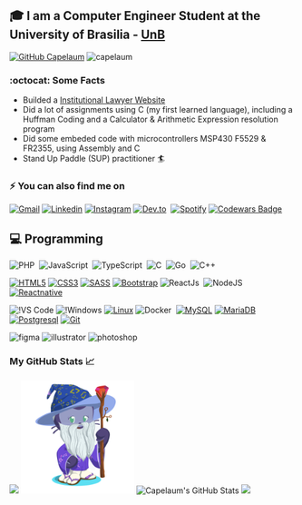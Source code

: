 
## :mortar_board: I am a Computer Engineer Student at the University of Brasilia - [UnB](https://www.unb.br/)

 [![GitHub Capelaum](https://img.shields.io/github/followers/capelaum?label=follow&style=social)](https://github.com/capelaum)
<img src="https://komarev.com/ghpvc/?username=capelaum" alt="capelaum" />

### :octocat: Some Facts

- Builded a [Institutional Lawyer Website](https://www.capelletto.adv.br)
- Did a lot of assignments using C (my first learned language), including a Huffman Coding and a Calculator & Arithmetic Expression resolution program
- Did some embeded code with microcontrollers MSP430 F5529 & FR2355, using Assembly and C
- Stand Up Paddle (SUP) practitioner :surfer:

### ⚡ You can also find me on 

[<img src='https://cdn.jsdelivr.net/npm/simple-icons@3.0.1/icons/gmail.svg' alt='Gmail' height='20'>](mailto:thecapellett@gmail.com) 
[<img src='https://cdn.jsdelivr.net/npm/simple-icons@3.0.1/icons/linkedin.svg' alt='Linkedin' height='20'>](https://www.linkedin.com/in/luis-capelletto) 
[<img src='https://cdn.jsdelivr.net/npm/simple-icons@3.0.1/icons/instagram.svg' alt='Instagram' height='20'>](https://www.instagram.com/capelletto.lv) 
[<img src='https://cdn.jsdelivr.net/npm/simple-icons@3.0.1/icons/dev-dot-to.svg' alt='Dev.to' height='25'>](https://dev.to/capelaum)&nbsp;
[<img src='https://cdn.jsdelivr.net/npm/simple-icons@3.0.1/icons/spotify.svg' alt='Spotify' height='25'>](https://open.spotify.com/user/thecapela)
[![Codewars Badge](https://www.codewars.com/users/capelaum/badges/micro)](https://www.codewars.com/users/capelaum/)

## 💻 Programming <br/>

![PHP](https://img.shields.io/badge/-PHP-369?style=flat&logoColor=fff&logo=php)&nbsp;
![JavaScript](https://img.shields.io/badge/-JavaScript-FEAE32?style=flat&logoColor=fff&logo=javascript)&nbsp;
![TypeScript](https://img.shields.io/badge/-TypeScript-007ACC?style=flat&logoColor=fff&logo=typescript)&nbsp;
![C](https://img.shields.io/badge/--007ACC?style=flat&logoColor=fff&logo=C)&nbsp;
![Go](https://img.shields.io/badge/-Go-007ACC?style=flat&logoColor=fff&logo=go)&nbsp;
![C++](https://img.shields.io/badge/-C++-007ACC?style=flat&logoColor=fff&logo=C++)&nbsp;

[![HTML5](https://img.shields.io/badge/-HTML5-E34F26?style=flat-square&logo=html5&logoColor=white&link=https://github.com/capelaum/)](https://github.com/capelaum/)
[![CSS3](https://img.shields.io/badge/-CSS3-1572B6?style=flat-square&logo=css3&link=https://github.com/capelaum/)](https://github.com/capelaum/)
[![SASS](https://img.shields.io/badge/-Sass-FFFFFF?style=flat&logo=Sass&link=https://github.com/capelaum/)](https://github.com/capelaum/)
[![Bootstrap](https://img.shields.io/badge/-Bootstrap-563D7C?style=flat&logo=bootstrap&link=https://github.com/capelaum/)](https://github.com/capelaum/)
![ReactJs](https://img.shields.io/badge/-React.js-1572B6?style=flat&logoColor=fff&logo=react)&nbsp;
![NodeJS](https://img.shields.io/badge/-Node.js-5B9856?style=flat&logoColor=fff&logo=node.js)&nbsp;
[![Reactnative](https://img.shields.io/badge/-React_Native-1572B6?style=flat&logo=react&link=https://github.com/capelaum/)](https://github.com/capelaum/)


![!VS Code](http://img.shields.io/badge/-VS%20Code-007ACC?style=flat&logo=visual-studio-code&logoColor=ffffff)
![!Windows](http://img.shields.io/badge/-Windows-1572B6?style=flat&logo=windows&logoColor=ffffff)
[![Linux](https://img.shields.io/badge/-Linux-4c3282?style=flat&logo=linux&link=https://github.com/capelaum/)](https://github.com/capelaum/)
![Docker](https://img.shields.io/badge/-Docker-099cec?style=flat&logoColor=fff&logo=docker)&nbsp;
[![MySQL](https://img.shields.io/badge/-MySQL-black?style=flat&logo=mysql&link=https://github.com/capelaum/)](https://github.com/capelaum/)
[![MariaDB](https://img.shields.io/badge/-MariaDB-black?style=flat&logo=mariadb&link=https://github.com/capelaum/)](https://github.com/capelaum/)
[![Postgresql](https://img.shields.io/badge/-Postgresql-1572B6?style=flat&logo=postgresql&link=https://github.com/capelaum/)](https://github.com/capelaum/)
[![Git](https://img.shields.io/badge/-Git-black?style=flat&logo=git&link=https://github.com/capelaum/)](https://github.com/capelaum/)

<p align="left">
  <img src="https://www.vectorlogo.zone/logos/figma/figma-icon.svg" alt="figma" width="20" height="20"/>
  <img src="https://www.vectorlogo.zone/logos/adobe_illustrator/adobe_illustrator-icon.svg" alt="illustrator" width="20" height="20"/> 
  <img src="https://devicons.github.io/devicon/devicon.git/icons/photoshop/photoshop-plain.svg" alt="photoshop" width="20" height="20"/> 
</p>

### My GitHub Stats &#x1f4c8;

<div display="flex">
 <img src="https://github-readme-stats.vercel.app/api/top-langs/?username=capelaum&hide=java,html&title_color=ffffff&text_color=c9cacc&icon_color=2bbc8a&bg_color=1d1f21" />
 <img width="200px" src="https://github.com/capelaum/capelaum/raw/master/octocat-no-bg.png" >
 <img width="500px" src="https://github-readme-stats.vercel.app/api?username=capelaum&show_icons=true&line_height=27&count_private=true&title_color=ffffff&text_color=c9cacc&icon_color=2bbc8a&bg_color=1d1f21" alt="Capelaum's GitHub Stats" />
 <img width="400px" src="https://github-readme-stats.vercel.app/api/wakatime?username=capelletto&theme=dracula&layout=compact"/>
</div>


<!--
**capelaum/capelaum** is a ✨ _special_ ✨ repository because its `README.md` (this file) appears on your GitHub profile.

Here are some ideas to get you started:

- 🔭 I’m currently working on ...
- 🌱 I’m currently learning ...
- 👯 I’m looking to collaborate on ...
- 🤔 I’m looking for help with ...
- 💬 Ask me about ...
- 📫 How to reach me: ...
- 😄 Pronouns: ...
- ⚡ Fun fact: ...

![Capelaum's github stats](https://github-readme-stats.vercel.app/api?username=capelaum&show_icons=true&count_private=true&hide_border=true&theme=radical)
<img width="26px" src="https://raw.githubusercontent.com/isocpp/logos/master/cpp_logo.svg" />
-->
